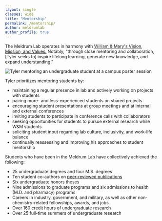```yaml
---
layout: single
classes: wide
title: "Mentorship"
permalink: /mentorship/
author: meldrumlab
author_profile: true
---
```


The Meldrum Lab operates in harmony with [William & Mary's Vision, Mission, and Values.](https://www.wm.edu/about/administration/vision-mission-values/) Notably, "through close mentoring and collaboration, [Tyler seeks to] inspire lifelong learning, generate new knowledge, and expand understanding."

<img src="{{ site.baseurl }}/images/mentorship/mentoringSam.JPG" alt="Tyler mentoring an undergraduate student at a campus poster session">

Tyler prioritizes mentoring students by:
- maintaining a regular presence in lab and actively working on projects with students
- pairing more- and less-experienced students on shared projects
- encouraging student presentations at group meetings and at internal and external conferences
- inviting students to participate in conference calls with collaborators
- seeking opportunities for students to pursue external research while W&M students
- soliciting student input regarding lab culture, inclusivity, and work-life balance
- continually reassessing and improving his approaches to student mentorship

Students who have been in the Meldrum Lab have collectively achieved the following:
- 25 undergraduate degrees and four M.S. degrees
- Ten student co-authors on [peer-reviewed publications](/publications)
- Six undergraduate honors theses
- Nine admissions to graduate programs and six admissions to health (M.D. and pharmacy) programs
- Careers in industry, government, and military, as well as other non-chemistry-related fellowships, awards, and jobs
- Over 160 credit hours of undergraduate research
- Over 25 full-time summers of undergraduate research
